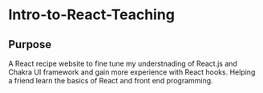 # Intro-to-React-Teaching

## Purpose
A React recipe website to fine tune my understnading of React.js and Chakra UI framework and gain more experience with React hooks. Helping a friend learn the basics of React and front end programming.
